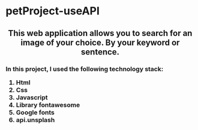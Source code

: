 # petProject-useAPI
<h2 align="center"> This web application allows you to search for an image of your choice. By your keyword or sentence.
	<h3>In this project, I used the following technology stack:
	<ol>
	<li>Html</li>
	<li> Css</li>
	<li> Javascript</li>
	<li> Library fontawesome</li>
	<li> Google fonts</li>
	<li> api.unsplash</li>
